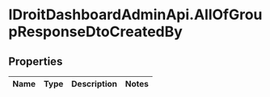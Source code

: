 # IDroitDashboardAdminApi.AllOfGroupResponseDtoCreatedBy

## Properties
Name | Type | Description | Notes
------------ | ------------- | ------------- | -------------

